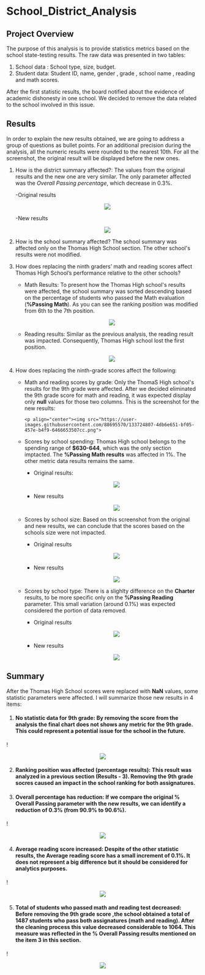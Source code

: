 # School_District_Analysis

## Project Overview
The purpose of this analysis is to provide statistics metrics based on the school state-testing results. The raw data was presented in two tables:

1. School data : School type, size, budget. 
2. Student data: Student ID, name, gender , grade , school name , reading and math scores.

After the first statistic results, the board notified about the evidence of academic dishonesty in one school. We decided to remove the data related to the school involved in this issue. 

## Results
In order to explain the new results obtained, we are going to address a group of questions as bullet points. For an additional precision during the analysis, all the numeric results were rounded to the nearest 10th. For all the screenshot, the original result will be displayed before the new ones. 

1. How is the district summary affected?: The values from the original results and the new one are very similar. The only parameter affected was the *Overall Passing percentage*, which decrease in 0.3%. 

   -Original results
   <p align="center"><img src="https://user-images.githubusercontent.com/88695570/133708516-fd8d6fdf-5d3d-4dee-b970-1859a43ca075.png">
    
   -New results
    <p align="center"><img src="https://user-images.githubusercontent.com/88695570/133708516-fd8d6fdf-5d3d-4dee-b970-1859a43ca075.png">

2. How is the school summary affected? The school summary was affected only on the Thomas High School section. The other school's results were not modified.  
        
3. How does replacing the ninth graders’ math and reading scores affect Thomas High School’s performance relative to the other schools?

   - Math Results: To present how the Thomas High school's results were affected, the school summary was sorted descending based on the percentage of students who passed the Math evaluation (**%Passing Math**). As you can see the ranking position was modified from 6th to the 7th position.
       
        <p align="center"><img src="https://user-images.githubusercontent.com/88695570/133724675-2002b538-fa45-4522-a87e-0cb01b05cd99.png">
            
   - Reading results: Similar as the previous analysis, the reading result was impacted. Consequently, Thomas High school lost the first position. 
           
        <p align="center"><img src="https://user-images.githubusercontent.com/88695570/133724721-ab438b08-af0d-41d8-ad86-7c0654c58c02.png">
        
4. How does replacing the ninth-grade scores affect the following:

   - Math and reading scores by grade: Only the ThomaS High school's results for the 9th grade were affected. After we decided eliminated the 9th grade score for math and reading, it was expected display only **null** values for those two columns. This is the screenshot for the new results: 
           
         <p align="center"><img src="https://user-images.githubusercontent.com/88695570/133724807-4db6e651-bf05-457e-b4f9-6466653507cc.png">    
                 
   - Scores by school spending: Thomas High school belongs to the spending range of **$630-644**, which was the only section imptacted. The **%Passing Math results** was affected in 1%. The other metric data results remains the same.  
            
        - Original results:
              <p align="center"><img src="https://user-images.githubusercontent.com/88695570/133724944-5f388603-b8c0-41cd-82f3-2969652a400c.png">
                 
        - New results
              <p align="center"><img src="https://user-images.githubusercontent.com/88695570/133725012-bb7cf9b8-7c96-4e1e-840f-f797f2c95c93.png">

   - Scores by school size: Based on this screenshot from the original and new results, we can conclude that the scores based on the schools size were not impacted.
                 
        - Original results
              <p align="center"><img src="https://user-images.githubusercontent.com/88695570/133725050-f33676af-914c-4c70-aab5-6e74774f9d69.png">
      
        - New results
              <p align="center"><img src="https://user-images.githubusercontent.com/88695570/133725058-dbabacca-164c-4995-85ac-471f3ca3ee9a.png">
    
   - Scores by school type: There is a slighlty difference on the **Charter** results, to be more specific only on the **%Passing Reading** parameter. This small variation (around 0.1%) was expected considered the portion of data removed. 
                 
        - Original results
              <p align="center"><img src="https://user-images.githubusercontent.com/88695570/133725072-922cc9f5-ff81-41b1-a22e-a22c8c5683ec.png">

        - New results
              <p align="center"><img src="https://user-images.githubusercontent.com/88695570/133725090-ad83cf23-0638-4222-b0d6-41847e0ca2b9.png">

## Summary
After the Thomas High School scores were replaced with **NaN** values, some statistic parameters were affected. I will summarize those new results in 4 items:

1. #### No statistic data for 9th grade: By removing the score from the analysis the final chart does not shows any metric for the 9th grade. This could represent a potential issue for the school in the future.
                 
!<p align="center"><img src="https://user-images.githubusercontent.com/88695570/133910920-dc4de4d8-b72d-42bc-a172-de7111315f2a.png">
                 
2. #### Ranking position was affected (percentage results): This result was analyzed in a previous section (Results - 3). Removing the 9th grade socres caused an impact in the school ranking for both assignatures. 
   
3. #### Overall percentage has reduction: If we compare the original **% Overall Passing** parameter with the new results, we can identify a reduction of 0.3% (from 90.9% to 90.6%).

!<p align="center"><img src="https://user-images.githubusercontent.com/88695570/133910940-9b39ab45-eabe-4ac7-b59a-6604b7d4dbd6.png">
   
4. #### Average reading score increased: Despite of the other statistic results, the **Average reading score** has a small increment of 0.1%. It does not represent a big difference but it should be considered for analytics purposes. 

!<p align="center"><img src="https://user-images.githubusercontent.com/88695570/133910952-b22904d6-c6a2-4159-9320-0d0fec0aba84.png">
                
5. #### Total of students who passed math and reading test decreased: Before removing the 9th grade score ,the school obtained a total of 1487 students who pass both assignatures (math and reading). After the cleaning process this value decreased considerable to 1064. This measure was reflected in the **% Overall Passing** results mentioned on the item 3 in this section.
   
!<p align="center"><img src="https://user-images.githubusercontent.com/88695570/133910958-9988c94d-b264-4fd8-ba26-4770b8fd09d5.png">

  
                 

